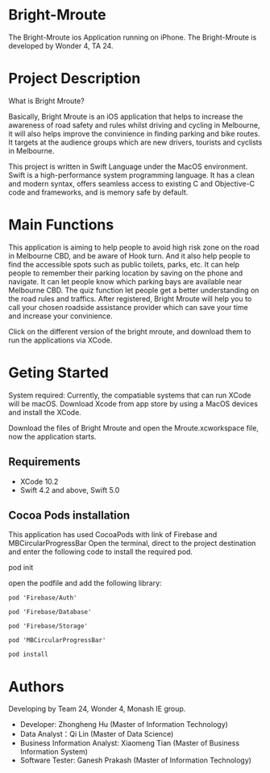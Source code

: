 # Bright-Mroute

The Bright-Mroute ios Application running on iPhone. The Bright-Mroute is developed by Wonder 4, TA 24. 

# Project Description
What is Bright Mroute? 

Basically, Bright Mroute is an iOS application that helps to increase the awareness of road safety and rules whilst driving and cycling in Melbourne, it will also helps improve the convinience in finding parking and bike routes. It targets at the audience groups which are new drivers, tourists and cyclists in Melbourne. 

This project is written in Swift Language under the MacOS environment. Swift is a high-performance system programming language. It has a clean and modern syntax, offers seamless access to existing C and Objective-C code and frameworks, and is memory safe by default.

# Main Functions
This application is aiming to help people to avoid high risk zone on the road in Melbourne CBD, and be aware of Hook turn.
And it also help people to find the accessible spots such as public toilets, parks, etc. 
It can help people to remember their parking location by saving on the phone and navigate.
It can let people know which parking bays are available near Melbourne CBD.
The quiz function let people get a better understanding on the road rules and traffics. 
After registered, Bright Mroute will help you to call your chosen roadside assistance provider which can save your time and increase your convinience. 

Click on the different version of the bright mroute, and download them to run the applications via XCode. 

# Geting Started
System required: Currently, the compatiable systems that can run XCode will be macOS. Download Xcode from app store by using a MacOS devices and install the XCode. 

Download the files of Bright Mroute and open the Mroute.xcworkspace file, now the application starts. 

## Requirements
* XCode 10.2
* Swift 4.2 and above, Swift 5.0

## Cocoa Pods installation
This application has used CocoaPods with link of Firebase and MBCircularProgressBar
Open the terminal, direct to the project destination and enter the following code to install the required pod. 

pod init

open the podfile and add the following library:

`pod 'Firebase/Auth'`

`pod 'Firebase/Database'`

`pod 'Firebase/Storage'`

`pod 'MBCircularProgressBar'`

`pod install`

# Authors

Developing by Team 24, Wonder 4, Monash IE group.

* Developer: Zhongheng Hu (Master of Information Technology)
* Data Analyst：Qi Lin (Master of Data Science)
* Business Information Analyst: Xiaomeng Tian (Master of Business Information System)
* Software Tester: Ganesh Prakash (Master of Information Technology)
